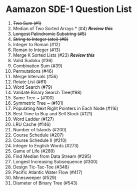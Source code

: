 # Aamazon SDE-1 Question List

1. ~~Two Sum (#1)~~
2. Median of Two Sorted Arrays * (#4) __*Review this*__
3. ~~Longest Palindromic Substring (#5)~~
4. ~~String to Integer (atoi) (#8)~~
5. Integer to Roman (#12)
6. Roman to Integer (#13)
7. Merge K Sorted Lists (#23) __*Review this*__
8. Valid Sudoku (#36)
9. Combination Sum (#39)
10. Permutations (#46)
11. Merge Intervals (#56)
12. ~~Rotate List (#61)~~
13. Word Search (#79)
14. Validate Binary Search Tree(#98)
15. Same Tree ~ (#100)
16. Symmetric Tree ~ (#101)
17. Populating Next Right Pointers in Each Node (#116)
18. Best Time to Buy and Sell Stock (#121)
19. Word Ladder (#127)
20. LRU Cache (#146)
21. Number of Islands (#200)
22. Course Schedule (#207)
23. Course Schedule II (#210)
24. Integer to English Words (#273)
25. Game of Life (#289)
26. Find Median from Data Stream (#295)
27. Longest Increasing Subsequence (#300)
28. Design Tic-Tac-Toe (#348)
29. Pacific Atlantic Water Flow (#417)
30. Minesweeper (#529)
31. Diameter of Binary Tree (#543)